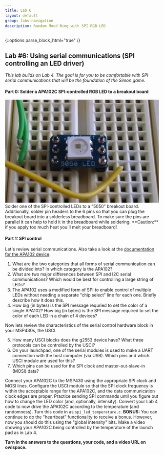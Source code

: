 ```yaml
---
title: Lab 6
layout: default
group: labs-navigation
description: Random Mood Ring with SPI RGB LED
---
```


{::options parse_block_html="true" /}

## Lab #6: Using serial communications (SPI controlling an LED driver)

_This lab builds on Lab 4. The goal is for you to be comfortable with SPI serial
communications that will be the foundation of the Simon game._

#### Part 0: Solder a APA102C SPI-controlled RGB LED to a breakout board

<div class="row">
<div class="col-md-3">
<a href="/assets/images/APA102C_5050Breakout.jpg" class="thumbnail">
<img src="/assets/images/APA102C_5050Breakout.jpg" alt="APA102 soldered onto breakout
board"></a>
</div>
<div class="col-md-9">
Solder one of the SPI-controlled LEDs to a "5050" breakout board. Additionally, solder pin
headers to the 6 pins so that you can plug the breakout board into a solderless breadboard. To
make sure the pins are parallel it can help to hold it in the breadboard while soldering.
**Caution:** if you apply too much heat you'll melt your breadboard!
</div>
</div>

#### Part 1: SPI control

Let's review serial communications. Also take a look at the [documentation for the APA102
device](https://www.adafruit.com/product/2343).

<ol class="questions">
<li>What are the two categories that all forms of serial communication can be divided into?
In which category is the APA102?</li>
<li>What are two major differences between SPI and I2C serial communications? Which would be
best for controlling a large string of LEDs?</li>
<li>The APA102 uses a modified form of SPI to enable control of multiple LEDs without needing a
separate "chip select" line for each one. Briefly describe how it does this.</li>
<li>How big (in bytes) is the SPI message requried to set the color of a single APA102? How
big (in bytes) is the SPI message required to set the color of each LED in a chain of 4
devices?</li>
</ol>

Now lets review the characteristics of the serial control hardware block
in your MSP430s, the USCI.

<ol class="questions" start="5">
<li>How many USCI blocks does the g2553 device have? What three protocols can be controlled by
the USCI?</li> 
<li>On your launchpad, one of the serial modules is used to make a UART connection with the
host computer (via USB). Which pins and which USCI module are used for this? </li>
<li>Which pins can be used for the SPI clock and master-out-slave-in (MOSI)
data?</li>
</ol>

Connect your APA102C to the MSP430 using the appropriate SPI clock and MOSI lines. Configure
the USCI module so that the SPI clock frequency is within the acceptable range for the APA102C,
and the data communication clock edges are proper. Practice sending SPI commands until you
figure out how to change the LED color (and, optionally, intensity). Convert your Lab 4 code to
now drive the APA102C according to the temperature (and randomness). Turn this code in as
`spi_led_temperature.c`. **BONUS:** You can continue to do the "heartbeat" functionality to
receive a bonus. However, now you should do this using the "global intensity" bits. Make a
video showing your APA102C being controlled by the temperature of the launch pad as in Lab 4.

**Turn in the answers to the questions, your code, and a video URL on owlspace.**

